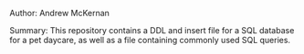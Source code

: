 Author: Andrew McKernan

Summary: This repository contains a DDL and insert file for a SQL database for a pet daycare, as well as a file containing
commonly used SQL queries. 
